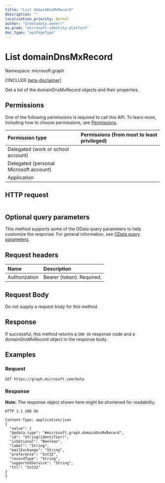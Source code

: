```yaml
---
title: "List domainDnsMxRecord"
description: ""
localization_priority: Normal
author: "$(metadata.owner)"
ms.prod: "microsoft-identity-platform"
doc_type: "apiPageType"
---
```


# List domainDnsMxRecord

Namespace: microsoft.graph

[!INCLUDE [beta-disclaimer](../../includes/beta-disclaimer.md)]

Get a list of the domainDnsMxRecord objects and their properties.

## Permissions

One of the following permissions is required to call this API. To learn more, including how to choose permissions, see [Permissions](/graph/permissions-reference).

| Permission type                        | Permissions (from most to least privileged) |
| :------------------------------------- | :------------------------------------------ |
| Delegated (work or school account)     |                                             |
| Delegated (personal Microsoft account) |                                             |
| Application                            |                                             |

## HTTP request

<!-- {
  "blockType": "ignored"
}
-->

```http

```

## Optional query parameters

This method supports some of the OData query parameters to help customize the response. For general information, see [OData query parameters](/graph/query-parameters).

## Request headers

| Name          | Description               |
| :------------ | :------------------------ |
| Authorization | Bearer {token}. Required. |

## Request Body

<!-- Actions and Functions -->

<!-- CRUD Methods -->

Do not supply a request body for this method.

## Response

If successful, this method returns a `200 Ok` response code and a domainDnsMxRecord object in the response body.

## Examples

### Request

<!-- {
  "blockType": "request",
  "name": "list_domaindnsmxrecord"
}
-->

```http
GET https://graph.microsoft.com/beta

```

### Response

**Note:** The response object shown here might be shortened for readability.

<!-- {
  "blockType": "response",
  "truncated": true,
  "@odata.type": "Microsoft.DirectoryServices.domainDnsMxRecord"
}
-->

```http
HTTP 1.1 200 Ok

Content-Type: application/json
{
  "value": {
  "@odata.type": "#microsoft.graph.domainDnsMxRecord",
  "id": "String(identifier)",
  "isOptional": "Boolean",
  "label": "String",
  "mailExchange": "String",
  "preference": "Int32",
  "recordType": "String",
  "supportedService": "String",
  "ttl": "Int32"
}
}

```
